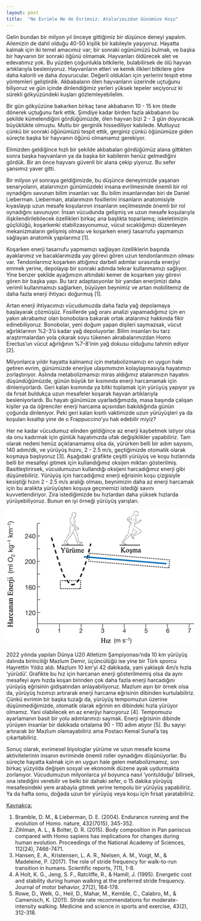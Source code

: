```yaml
---
layout: post
title:  "Ne Evrimle Ne de Evrimsiz: Atalarımızdan Günümüze Koşu"
---
```


Gelin bundan bir milyon yıl önceye gittiğimiz bir düşünce deneyi yapalım. Ailemizin de dahil olduğu 40-50 kişilik bir kabileyle yaşıyoruz. Hayatta kalmak için iki temel amacımız var; bir sonraki ogünümüzü bulmak, ve başka bir hayvanın bir sonraki öğünü olmamak. Hayvanları öldürecek alet ve edevatımız yok. Bu yüzden çoğunlukla bitkilerle, bulabilirsek de ölü hayvan artıklarıyla besleniyoruz. Hayvanların etleri ve kemik ilikleri bitkilere göre daha kalorili ve daha doyurucular. Değerli oldukları için yerlerini tespit etme yöntemleri geliştirdik. Akbabaların ölen hayvanların üzerinde uçtuğunu biliyoruz ve gün içinde dinlendiğimiz yerleri yüksek tepeler seçiyoruz ki sürekli gökyüzündeki kuşları gözlemleyebilelim. 

Bir gün gökyüzüne bakarken birkaç tane akbabanın 10 - 15 km ötede dönerek uçtuğunu fark ettik. Şimdiye kadar birden fazla akbabanın bu şekilde kümelendiğini gördüğümüzde, ölen hayvan bizi 2 - 3 gün doyuracak büyüklükte olmuştu. Mutlu bir gerginlik hissediliyor kabilede. Mutluyuz çünkü bir sonraki öğünümüzü tespit ettik, gerginiz çünkü öğünümüze giden süreçte başka bir hayvanın öğünü olmamamız gerekiyor.

Elimizden geldiğince hızlı bir şekilde akbabaları gördüğümüz alana gittikten sonra başka hayvanların ya da başka bir kabilenin henüz gelmediğini gördük. Bir an önce hayvanı güvenli bir alana çekip yiyoruz. Bu sefer şansımız yaver gitti.

Bir milyon yıl sonraya geldiğimizde, bu düşünce deneyimizde yaşanan senaryoların, atalarımızın günümüzdeki insana evrilmesinde önemli bir rol oynadığını savunan bilim insanları var. Bu bilim insanlarından biri de Daniel Lieberman. Lieberman, atalarımızın fosillerini insanların anatomisiyle kıyaslayıp uzun mesafe koşularının insanların seçilmesinde önemli bir rol oynadığını savunuyor. İnsan vücudunda gelişmiş ve uzun mesafe koşularıyla ilişkilendirilebilecek özellikleri birkaç ana başlıkta toparlamış; iskeletimizin güçlülüğü, koşarkenki stabilizasyonumuz, vücut sıcaklığımızı düzenleyen mekanizmaların gelişmiş olması ve koşarken enerji tasarrufu yapmamızı sağlayan anatomik yapılarımız [1].

Koşarken enerji tasarrufu yapmamızı sağlayan özelliklerin başında ayaklarımız ve bacaklarımızda yay görevi gören uzun tendonlarımızın olması var. Tendonlarımız koşarken attığımız darbeli adımlar sırasında enerjiyi emmek yerine, depolayıp bir sonraki adımda tekrar kullanmamızı sağlıyor. Yine benzer şekilde ayağımızın altındaki kemer de koşarken yay görevi gören bir başka yapı. Bu tarz adaptasyonlar bir yandan enerjimizi daha verimli kullanmamızı sağlarken, büyüyen beynimiz ve artan mobilitemiz de daha fazla enerji ihtiyacı doğurmuş [1].

Artan enerji ihtiyacımızı vücudumuzda daha fazla yağ depolamaya başlayarak çözmüşüz. Fosillerde yağ oranı analizi yapamadığımız için en yakın akrabamız olan bonobolara bakarak ortak atalarımız hakkında fikir edinebiliyoruz. Bonobolar, yeni doğum yapan dişileri saymazsak, vücut ağırlıklarının %2-3’ü kadar yağ depoluyorlar. Bilim insanları bu tarz araştırmalardan yola çıkarak soyu tükenen akrabalarımızdan Homo Erectus’un vücut ağırlığının %7-8’inin yağ dokusu olduğunu tahmin ediyor [2].

Milyonlarca yıldır hayatta kalmamız için metabolizmamızı en uygun hale getiren evrim, günümüzde enerjiye ulaşımımızın kolaylaşmasıyla hayatımızı zorlaştırıyor. Aslında metabolizmamızı miras aldığımız atalarımızın hayatını düşündüğümüzde, günün büyük bir kısmında enerji harcamamak için dinleniyorlardı. Geri kalan kısmında ya bitki toplamak için yürüyüş yapıyor ya da fırsat buldukça uzun mesafeler koşarak hayvan artıklarıyla besleniyorlardı. Bu hayatı günümüze uyarladığımızda, masa başında çalışan kişiler ya da öğrenciler enerji harcama açısından bakıldığında günün çoğunda dinleniyor. Peki geri kalan kısıtlı vaktimizde uzun yürüyüşleri ya da koşuları kısaltıp yine de o Frappuccino’yu hak edebilir miyiz?

Her ne kadar vücudumuz elinden geldiğince az enerji kaybetmek istiyor olsa da onu kadırmak için günlük hayatımızda ufak değişiklikler yapabiliriz. Tam olarak nedeni henüz açıklanamamış olsa da, yürürken belli bir adım sayısını, 140 adım/dk, ve yürüyüş hızını, 2 - 2.5 m/s, geçtiğimizde otomatik olarak koşmaya başlıyoruz [3]. Aşağıdaki grafikte çeşitli yürüyüş ve koşu hızlarında belli bir mesafeyi gitmek için kullandığımız oksijen miktarı gösterilmiş. Basitleştirirsek, vücudumuzun kullandığı oksijeni harcadığımız enerji gibi düşünebiliriz. Yürüyüş için harcadığımız enerji eğrisinin koşu çizgisiyle kesiştiği hızın 2 - 2.5 m/s aralığı olması, beynimizin daha az enerji harcamak için bu aralıkta yürüyüşten koşuya geçmemizi istediği savını kuvvetlendiriyor. Zira istediğimizde bu hızlardan daha yüksek hızlarda yürüyebiliyoruz. Bunun en iyi örneği yürüyüş yarışları.

![Hiz vs Harcanan Enerji Grafigi](/_assets/cot_vs_hiz.png)

2022 yılında yapılan Dünya U20 Atletizm Şampiyonası’nda 10 km yürüyüş dalında birinciliği Mazlum Demir, üçüncülüğü ise yine bir Türk sporcu Hayrettin Yıldız aldı. Mazlum 10 km’yi 42 dakikada, yani yaklaşık 4m/s hızla ‘yürüdü’. Grafikte bu hız için harcanan enerji gösterilmemiş olsa da aynı mesafeyi aynı hızda koşan birinden çok daha fazla enerji harcadığını yürüyüş eğrisinin gidişatından anlayabiliyoruz. Mazlum aşırı bir örnek olsa da, yürüyüş hızımızı artırarak enerji harcama eğrisinin dibinden kurtulabiliriz. Çünkü evrimin bir başka tuzağı da, yürüyüş tempomuzun üzerine düşünmediğimizde, otomatik olarak eğrinin en dibindeki hızla yürüyor olmamız. Yani olabilecek en az enerjiyi harcıyoruz [4]. Tempomuzu ayarlamanın basit bir yolu adımlarımızı saymak. Enerji eğrisinin dibinde yürüyen insanlar bir dakikada ortalama 90 - 110 adım atıyor [5]. Bu sayıyı artırarak bir Mazlum olamayabiliriz ama Postacı Kemal Sunal’a taş çıkartabiliriz.

Sonuç olarak, evrimesel biyologlar yürüme ve uzun mesafe kosma aktivitelerinin insanın evriminde önemli roller oynadığını düşünüyorlar. Bu süreçte hayatta kalmak için en uygun hale gelen metabolizmamız, son birkaç yüzyılda değişen sosyal ve ekonomik düzene ayak uydurmakta zorlanıyor. Vücudumuzun milyonlarca yıl boyunca nasıl ‘yontulduğu’ bilirsek, ona istediğini verebilir ve belki bir dahaki sefer, o 15 dakika yürüyüş mesafesindeki yere arabayla gitmek yerine tempolu bir yürüyüş yapabiliriz. Ya da hafta sonu, doğada uzun bir yürüyüş veya koşu için fırsat yaratabiliriz.


<ins>Kaynakça:<ins>
1.	Bramble, D. M., & Lieberman, D. E. (2004). Endurance running and the evolution of Homo. nature, 432(7015), 345-352.
2.	Zihlman, A. L., & Bolter, D. R. (2015). Body composition in Pan paniscus compared with Homo sapiens has implications for changes during human evolution. Proceedings of the National Academy of Sciences, 112(24), 7466-7471.
3.	Hansen, E. A., Kristensen, L. A. R., Nielsen, A. M., Voigt, M., & Madeleine, P. (2017). The role of stride frequency for walk-to-run transition in humans. Scientific reports, 7(1), 1-8.
4.	A Holt, K. G., Jeng, S. F., Ratcliffe, R., & Hamill, J. (1995). Energetic cost and stability during human walking at the preferred stride frequency. Journal of motor behavior, 27(2), 164-178.
5.	Rowe, D., Welk, G., Heil, D., Mahar, M., Kemble, C., Calabro, M., & Camenisch, K. (2011). Stride rate recommendations for moderate-intensity walking. Medicine and science in sports and exercise, 43(2), 312-318.


